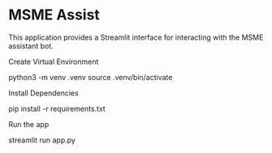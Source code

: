 # MSME Assist

This application provides a Streamlit interface for interacting with the MSME assistant bot.

Create Virtual Environment

python3 -m venv .venv
source .venv/bin/activate

Install Dependencies

pip install -r requirements.txt

Run the app

streamlit run app.py
